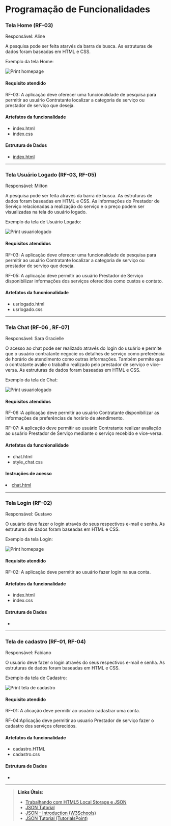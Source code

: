 # Programação de Funcionalidades

### Tela Home (RF-03)

Responsável: Aline

A pesquisa pode ser feita atarvés da barra de busca. As estruturas de dados foram baseadas em HTML e CSS. 

Exemplo da tela Home:

![Print homepage](https://github.com/ICEI-PUC-Minas-PMV-ADS/pmv-ads-2024-1-e1-proj-web-t09-pmv-ads-2024-1-e1-projservicein/blob/1ae4994af33fbaa8440925334326aaa16ded5d71/documentos/img/Homepage.png)

#### Requisito atendido

RF-03: A aplicação deve oferecer uma funcionalidade de pesquisa para permitir ao usuário Contratante localizar a categoria de serviço ou prestador de serviço que deseja.

#### Artefatos da funcionalidade
<ul>
<li>index.html
<li>index.css
</ul>

#### Estrutura de Dados

<ul>
<li><a href="https://raw.githack.com/ICEI-PUC-Minas-PMV-ADS/pmv-ads-2024-1-e1-proj-web-t09-pmv-ads-2024-1-e1-projservicein/main/codigo-fonte/homePage/index.html">index.html</a></li>
</ul>
<hr>

### Tela Usuário Logado (RF-03, RF-05)

Responsável: Milton

A pesquisa pode ser feita através da barra de busca. As estruturas de dados foram baseadas em HTML e CSS.
As informações do Prestador de Serviço relacionadas a realização do serviço e o preço podem ser visualizadas na tela do usuário logado.

Exemplo da tela de Usuário Logado:

![Print usuariologado](https://github.com/ICEI-PUC-Minas-PMV-ADS/pmv-ads-2024-1-e1-proj-web-t09-pmv-ads-2024-1-e1-projservicein/blob/main/documentos/img/Tela_usu%C3%A1rio_logado.png)

#### Requisitos atendidos

RF-03: A aplicação deve oferecer uma funcionalidade de pesquisa para permitir ao usuário Contratante localizar a categoria de serviço ou prestador de serviço que deseja.

RF-05: A aplicação deve permitir ao usuário Prestador de Serviço disponibilizar informações dos serviços oferecidos como custos e contato.

#### Artefatos da funcnionalidade
<ul>
  <li>usrlogado.html</li>
  <li>usrlogado.css</li>
</ul>
<hr>

### Tela Chat (RF-06 , RF-07)

Responsável: Sara Gracielle

O acesso ao chat pode ser realizado através do login do usuário e permite que o usuário contratante negocie os detalhes de serviço como preferência de horário de atendimento como outras informações. Também permite que o contratante avalie o trabalho realizado pelo prestador de serviço e vice-versa. As estruturas de dados foram baseadas em HTML e CSS.

Exemplo da tela de Chat:

![Print usuariologado](https://github.com/ICEI-PUC-Minas-PMV-ADS/pmv-ads-2024-1-e1-proj-web-t09-pmv-ads-2024-1-e1-projservicein/blob/main/documentos/img/chatPage_vizualizacao.jpg)

#### Requisitos atendidos

RF-06 :A aplicação deve permitir ao usuário Contratante disponibilizar as informações de preferências de horário de atendimento.

RF-07: A aplicação deve permitir ao usuário Contratante realizar avaliação ao usuário Prestador de Serviço mediante o serviço recebido e vice-versa.

#### Artefatos da funcnionalidade
<ul>
  <li>chat.html</li>
  <li>style_chat.css</li>
</ul>

#### Instruções de acesso

<li><a href="https://github.com/ICEI-PUC-Minas-PMV-ADS/pmv-ads-2024-1-e1-proj-web-t09-pmv-ads-2024-1-e1-projservicein/blob/main/codigo-fonte/chatPage/chat.html">chat.html</a></li>

<hr>

### Tela Login (RF-02)

Responsável: Gustavo

O usuário deve fazer o login através do seus respectivos e-mail e senha. As estruturas de dados foram baseadas em HTML e CSS. 

Exemplo da tela Login:

![Print homepage](https://github.com/ICEI-PUC-Minas-PMV-ADS/pmv-ads-2024-1-e1-proj-web-t09-pmv-ads-2024-1-e1-projservicein/blob/main/documentos/img/login.png)

#### Requisito atendido

RF-02: A aplicação deve permitir ao usuário fazer login na sua conta.

#### Artefatos da funcionalidade
<ul>
<li>index.html
<li>index.css
</ul>

#### Estrutura de Dados

<ul>
<li><a cadastro.css</a></li>
</ul>
<hr>

### Tela de cadastro (RF-01, RF-04)

Responsável: Fabiano

O usuário deve fazer o login através do seus respectivos e-mail e senha. As estruturas de dados foram baseadas em HTML e CSS. 

Exemplo da tela de Cadastro:

![Print tela de cadastro](https://github.com/ICEI-PUC-Minas-PMV-ADS/pmv-ads-2024-1-e1-proj-web-t09-pmv-ads-2024-1-e1-projservicein/blob/main/documentos/img/Tela_cadastro_prestador2.png)

#### Requisito atendido

RF-01: A alicação deve permitir ao usuário cadastrar uma conta.

RF-04:Aplicação deve permitir ao usuario Prestador de serviço fazer o cadastro dos serviços oferecidos.

#### Artefatos da funcionalidade
<ul>
<li>cadastro.HTML
<li>cadastro.css
</ul>

#### Estrutura de Dados
<ul>
<li><a codigo-fonte/Telacadastro</a></li>
</ul>
<hr>



> **Links Úteis**:
> - [Trabalhando com HTML5 Local Storage e JSON](https://www.devmedia.com.br/trabalhando-com-html5-local-storage-e-json/29045)
> - [JSON Tutorial](https://www.w3resource.com/JSON)
> - [JSON - Introduction (W3Schools)](https://www.w3schools.com/js/js_json_intro.asp)
> - [JSON Tutorial (TutorialsPoint)](https://www.tutorialspoint.com/json/index.htm)

